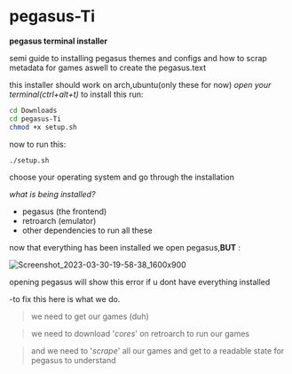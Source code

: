 # pegasus-Ti

**pegasus terminal installer**

semi guide to installing pegasus themes and configs and how to scrap metadata for games aswell to create the pegasus.text

this installer should work on arch,ubuntu(only these for now)
*open your terminal(ctrl+alt+t)*
to install this run:
```bash
cd Downloads
cd pegasus-Ti
chmod +x setup.sh
```
now to run this:
```bash
./setup.sh
```
choose your operating system and go through the installation

*what is being installed?*
-  pegasus (the frontend)
-  retroarch (emulator)
-  other dependencies to run all these

now that everything has been installed we open pegasus,**BUT** :


![Screenshot_2023-03-30-19-58-38_1600x900](https://user-images.githubusercontent.com/85402808/228869245-caf4533b-a8b5-470e-9cc0-f3f554f10fd4.png)

opening pegasus will show this error if u dont have everything installed

-to fix this here is what we do.
  > we need to get our games (duh)
   
  > we need to download '*cores*' on retroarch to run our games 
  
  > and we need to '*scrape*' all our games and get to a readable state for pegasus to understand

